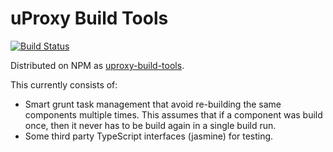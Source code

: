 # uProxy Build Tools

[![Build Status](https://travis-ci.org/uProxy/build-tools.png?branch=master)](https://travis-ci.org/uProxy/build-tools)

Distributed on NPM as [uproxy-build-tools](https://www.npmjs.org/package/uproxy-build-tools).

This currently consists of:

 * Smart grunt task management that avoid re-building the same components multiple times. This assumes that if a component was build once, then it never has to be build again in a single build run.
 * Some third party TypeScript interfaces (jasmine) for testing.

